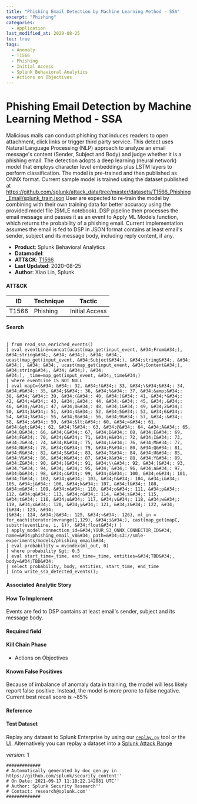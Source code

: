 ```yaml
---
title: "Phishing Email Detection by Machine Learning Method - SSA"
excerpt: "Phishing"
categories:
  - Application
last_modified_at: 2020-08-25
toc: true
tags:
  - Anomaly
  - T1566
  - Phishing
  - Initial Access
  - Splunk Behavioral Analytics
  - Actions on Objectives
---
```


# Phishing Email Detection by Machine Learning Method - SSA

Malicious mails can conduct phishing that induces readers to open attachment, click links or trigger third party service. This detect uses Natural Language Processing (NLP) approach to analyze an email message&#39;s content (Sender, Subject and Body) and judge whether it is a phishing email. The detection adopts a deep learning (neural network) model that employs character level embeddings plus LSTM layers to perform classification. The model is pre-trained and then published as ONNX format. Current sample model is trained using the dataset published at https://github.com/splunk/attack_data/tree/master/datasets/T1566_Phishing_Email/splunk_train.json User are expected to re-train the model by combining with their own training data for better accuracy using the provided model file (SMLE notebook). DSP pipeline then processes the email message and passes it as an event to Apply ML Models function, which returns the probability of a phishing email. Current implementation assumes the email is fed to DSP in JSON format contains at least email&#39;s sender, subject and its message body, including reply content, if any.

- **Product**: Splunk Behavioral Analytics
- **Datamodel**:
- **ATT&CK**: [T1566](https://attack.mitre.org/techniques/T1566/)
- **Last Updated**: 2020-08-25
- **Author**: Xiao Lin, Splunk


#### ATT&CK

| ID          | Technique   | Tactic       |
| ----------- | ----------- |--------------|
| T1566 | Phishing | Initial Access |


#### Search

```

| from read_ssa_enriched_events() 
| eval eventLine=concat(ucast(map_get(input_event, &#34;From&#34;), &#34;string&#34;, &#34; &#34;), &#34; &#34;, ucast(map_get(input_event, &#34;Subject&#34;), &#34;string&#34;, &#34; &#34;), &#34; &#34;, ucast(map_get(input_event, &#34;Content&#34;), &#34;string&#34;, &#34; &#34;), &#34;                                                                                                                                &#34;), _time=map_get(input_event, &#34;_time&#34;) 
| where eventLine IS NOT NULL 
| eval mapC={&#34; &#34;: 32, &#34;!&#34;: 33, &#34;\&#34;&#34;: 34, &#34;#&#34;: 35, &#34;$&#34;: 36, &#34;%&#34;: 37, &#34;&amp;&#34;: 38, &#34;`&#34;: 39, &#34;(&#34;: 40, &#34;)&#34;: 41, &#34;*&#34;: 42, &#34;+&#34;: 43, &#34;,&#34;: 44, &#34;-&#34;: 45, &#34;.&#34;: 46, &#34;/&#34;: 47, &#34;0&#34;: 48, &#34;1&#34;: 49, &#34;2&#34;: 50, &#34;3&#34;: 51, &#34;4&#34;: 52, &#34;5&#34;: 53, &#34;6&#34;: 54, &#34;7&#34;: 55, &#34;8&#34;: 56, &#34;9&#34;: 57, &#34;:&#34;: 58, &#34;;&#34;: 59, &#34;&lt;&#34;: 60, &#34;=&#34;: 61, &#34;&gt;&#34;: 62, &#34;?&#34;: 63, &#34;@&#34;: 64, &#34;A&#34;: 65, &#34;B&#34;: 66, &#34;C&#34;: 67, &#34;D&#34;: 68, &#34;E&#34;: 69, &#34;F&#34;: 70, &#34;G&#34;: 71, &#34;H&#34;: 72, &#34;I&#34;: 73, &#34;J&#34;: 74, &#34;K&#34;: 75, &#34;L&#34;: 76, &#34;M&#34;: 77, &#34;N&#34;: 78, &#34;O&#34;: 79, &#34;P&#34;: 80, &#34;Q&#34;: 81, &#34;R&#34;: 82, &#34;S&#34;: 83, &#34;T&#34;: 84, &#34;U&#34;: 85, &#34;V&#34;: 86, &#34;W&#34;: 87, &#34;X&#34;: 88, &#34;Y&#34;: 89, &#34;Z&#34;: 90, &#34;[&#34;: 91, &#34;\\&#34;: 92, &#34;]&#34;: 93, &#34;^&#34;: 94, &#34;_&#34;: 95, &#34;`&#34;: 96, &#34;a&#34;: 97, &#34;b&#34;: 98, &#34;c&#34;: 99, &#34;d&#34;: 100, &#34;e&#34;: 101, &#34;f&#34;: 102, &#34;g&#34;: 103, &#34;h&#34;: 104, &#34;i&#34;: 105, &#34;j&#34;: 106, &#34;k&#34;: 107, &#34;l&#34;: 108, &#34;m&#34;: 109, &#34;n&#34;: 110, &#34;o&#34;: 111, &#34;p&#34;: 112, &#34;q&#34;: 113, &#34;r&#34;: 114, &#34;s&#34;: 115, &#34;t&#34;: 116, &#34;u&#34;: 117, &#34;v&#34;: 118, &#34;w&#34;: 119, &#34;x&#34;: 120, &#34;y&#34;: 121, &#34;z&#34;: 122, &#34;{&#34;: 123, &#34;
|&#34;: 124, &#34;}&#34;: 125, &#34;~&#34;: 126}, ml_in = for_each(iterator(mvrange(1,129), &#34;i&#34;), cast(map_get(mapC, substr(eventLine, i, 1)), &#34;float&#34;) ) 
| apply_model connection_id=&#34;YOUR_S3_ONNX_CONNECTOR_ID&#34; name=&#34;phishing_email_v8&#34; path=&#34;s3://smle-experiments/models/phishing_email&#34; 
| eval probability = mvindex(ml_out, 0) 
| where probability &gt; 0.5 
| eval start_time=_time, end_time=_time, entities=&#34;TBD&#34;, body=&#34;TBD&#34; 
| select probability, body, entities, start_time, end_time 
| into write_ssa_detected_events();
```

#### Associated Analytic Story


#### How To Implement
Events are fed to DSP contains at least email&#39;s sender, subject and its message body.

#### Required field


#### Kill Chain Phase

* Actions on Objectives


#### Known False Positives
Because of imbalance of anomaly data in training, the model will less likely report false positive. Instead, the model is more prone to false negative. Current best recall score is ~85%




#### Reference


#### Test Dataset
Replay any dataset to Splunk Enterprise by using our [`replay.py`](https://github.com/splunk/attack_data#using-replaypy) tool or the [UI](https://github.com/splunk/attack_data#using-ui).
Alternatively you can replay a dataset into a [Splunk Attack Range](https://github.com/splunk/attack_range#replay-dumps-into-attack-range-splunk-server)



_version_: 1

```
#############
# Automatically generated by doc_gen.py in https://github.com/splunk/security_content''
# On Date: 2021-09-17 11:18:22.142081 UTC''
# Author: Splunk Security Research''
# Contact: research@splunk.com''
#############
```